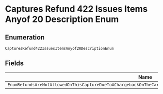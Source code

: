 
# Captures Refund 422 Issues Items Anyof 20 Description Enum

## Enumeration

`CapturesRefund422IssuesItemsAnyof20DescriptionEnum`

## Fields

| Name |
|  --- |
| `EnumRefundsAreNotAllowedOnThisCaptureDueToAChargebackOnTheCardOrBankPleaseContactThePayeeToResolveTheChargeback` |


